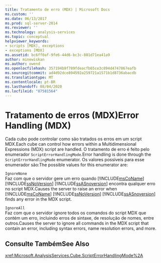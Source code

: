 ```yaml
---
title: Tratamento de erro (MDX) | Microsoft Docs
ms.custom: ''
ms.date: 06/13/2017
ms.prod: sql-server-2014
ms.reviewer: ''
ms.technology: analysis-services
ms.topic: conceptual
helpviewer_keywords:
- scripts [MDX], exceptions
- exceptions [MDX]
ms.assetid: bc6ff0af-9fe6-44d6-bc3c-801d71ea41a9
author: minewiskan
ms.author: owend
ms.openlocfilehash: 357194b9f789fdeacfb65ce3c894d4747867eafb
ms.sourcegitcommit: ad4d92dce894592a259721a1571b1d8736abacdb
ms.translationtype: MT
ms.contentlocale: pt-BR
ms.lasthandoff: 08/04/2020
ms.locfileid: "87581564"
---
```

# <a name="error-handling-mdx"></a><span data-ttu-id="6b0de-102">Tratamento de erros (MDX)</span><span class="sxs-lookup"><span data-stu-id="6b0de-102">Error Handling (MDX)</span></span>
  <span data-ttu-id="6b0de-103">Cada cubo pode controlar como são tratados os erros em um script MDX.</span><span class="sxs-lookup"><span data-stu-id="6b0de-103">Each cube can control how errors within a Multidimensional Expressions (MDX) script are handled.</span></span> <span data-ttu-id="6b0de-104">O tratamento de erro é feito pelo enumerador `ScriptErrorHandlingMode`.</span><span class="sxs-lookup"><span data-stu-id="6b0de-104">Error handling is done through the `ScriptErrorHandlingMode` enumerator.</span></span> <span data-ttu-id="6b0de-105">Os valores possíveis para esse enumerador são:</span><span class="sxs-lookup"><span data-stu-id="6b0de-105">The possible values for this enumerator are:</span></span>  
  
 `IgnoreNone`  
 <span data-ttu-id="6b0de-106">Faz com que o servidor gere um erro quando [!INCLUDE[msCoName](../../../includes/msconame-md.md)] [!INCLUDE[ssNoVersion](../../../includes/ssnoversion-md.md)] [!INCLUDE[ssASnoversion](../../../includes/ssasnoversion-md.md)] encontra qualquer erro no script MDX.</span><span class="sxs-lookup"><span data-stu-id="6b0de-106">Causes the server to raise an error when [!INCLUDE[msCoName](../../../includes/msconame-md.md)] [!INCLUDE[ssNoVersion](../../../includes/ssnoversion-md.md)] [!INCLUDE[ssASnoversion](../../../includes/ssasnoversion-md.md)] finds any error in the MDX script.</span></span>  
  
 `IgnoreAll`  
 <span data-ttu-id="6b0de-107">Faz com que o servidor ignore todos os comandos do script MDX que contém um erro, incluindo erros de sintaxe, de resolução de nomes, entre outros.</span><span class="sxs-lookup"><span data-stu-id="6b0de-107">Causes the server to ignore all commands in the MDX script that contain an error, including syntax errors, name resolution errors, and more.</span></span>  
  
## <a name="see-also"></a><span data-ttu-id="6b0de-108">Consulte Também</span><span class="sxs-lookup"><span data-stu-id="6b0de-108">See Also</span></span>  
 <xref:Microsoft.AnalysisServices.Cube.ScriptErrorHandlingMode%2A>  
  
  
